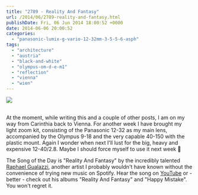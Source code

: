 ```yaml
---
title: "2789 - Reality And Fantasy"
url: /2014/06/2789-reality-and-fantasy.html
publishDate: Fri, 06 Jun 2014 18:00:52 +0000
date: 2014-06-06 20:00:52
categories: 
  - "panasonic-lumix-g-vario-12-32mm-3-5-5-6-asph"
tags: 
  - "architecture"
  - "austria"
  - "black-and-white"
  - "olympus-om-d-e-m1"
  - "reflection"
  - "vienna"
  - "wien"
---
```

<div class="container">
<div class="center"><a target="_blank" href="https://d25zfm9zpd7gm5.cloudfront.net/1200x1200/2014/20140529_094749_lr.jpg"><img src="https://d25zfm9zpd7gm5.cloudfront.net/0600x0600/2014/20140529_094749_lr.jpg" /></a></div>
</div>
<br />

At the moment, while writing this and a couple of other posts, I am on my way from Carinthia back to Vienna. For another week I have brought my light zoom kit, consisting of the Panasonic 12-32 as my main lens, accompanied by the Olympus 9-18 and the very capable 40-150 with the plastic mount. Again I wonder when next I'll lust for the big, heavy and expensive 12-40/2.8. Maybe I should force myself to use it next week 🙂

The Song of the Day is "Reality And Fantasy" by the incredibly talented <a href="https://en.wikipedia.org/wiki/Raphael_Gualazzi" target="_blank">Raphael Gualazzi</a>, another artist I probably wouldn't have known without the convenience of trying new music on Spotify. Hear the song on <a href="https://www.youtube.com/watch?v=Qxc4onRBSI8" target="_blank">YouTube</a> or - better - check out his albums "Reality And Fantasy" and "Happy Mistake". You won't regret it.
